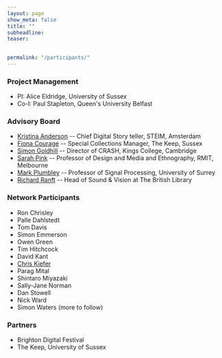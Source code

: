 ```yaml
---
layout: page
show_meta: false
title: ""
subheadline: 
teaser: 

 
permalink: "/participants/"
---
```


### Project Management

+ PI: Alice Eldridge, University of Sussex
+ Co-I: Paul Stapleton, Queen's University Belfast

### Advisory Board

+ [Kristina Anderson](http://tinything.com/?p=57) -- Chief Digital Story teller, STEIM, Amsterdam
+ [Fiona Courage](http://www.sussex.ac.uk/profiles/9183) --  Special Collections Manager, The Keep, Sussex               
+ [Simon Goldhill](http://www.classics.cam.ac.uk/directory/simon-goldhill) -- Director of CRASH, Kings College, Cambridge
+ [Sarah Pink](http://www1.rmit.edu.au/browse%3BID=vcnfenbj05lv) -- Professor of Design and Media and Ethnography, RMIT, Melbourne
+ [Mark Plumbley](http://www.surrey.ac.uk/cvssp/people/mark_plumbley/) -- Professor of Signal Processing, University of Surrey
+ [Richard Ranft](https://uk.linkedin.com/in/richardranft) -- Head of Sound & Vision at The British Library
          
### Network Participants 

+ Ron Chrisley
+ Palle Dahlstedt
+ Tom Davis
+ Simon Emmerson
+ Owen Green
+ Tim Hitchcock
+ David Kant
+ [Chris Kiefer](http://www.sussex.ac.uk/profiles/208667)
+ Parag Mital
+ Shintaro Miyazaki
+ Sally-Jane Norman
+ Dan Stowell
+ Nick Ward
+ Simon Waters
(more to follow)
    
### Partners
+ Brighton Digital Festival
+ The Keep, University of Sussex
